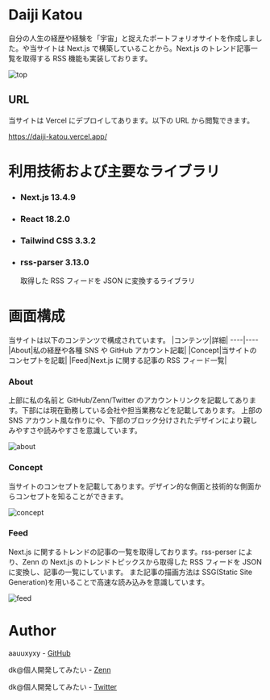 # Daiji Katou

自分の人生の経歴や経験を「宇宙」と捉えたポートフォリオサイトを作成しました。や当サイトは Next.js で構築していることから。Next.js のトレンド記事一覧を取得する RSS 機能も実装しております。

![top](https://github.com/aauuxyxy/daiji-katou/assets/48760596/57b5aecb-2486-414f-88ee-720fb18f380c)

## URL

当サイトは Vercel にデプロイしてあります。以下の URL から閲覧できます。

https://daiji-katou.vercel.app/

# 利用技術および主要なライブラリ

- ### Next.js 13.4.9
- ### React 18.2.0
- ### Tailwind CSS 3.3.2
- ### rss-parser 3.13.0
  取得した RSS フィードを JSON に変換するライブラリ

# 画面構成

当サイトは以下のコンテンツで構成されています。
|コンテンツ|詳細|
----|----
|About|私の経歴や各種 SNS や GitHub アカウント記載|
|Concept|当サイトのコンセプトを記載|
|Feed|Next.js に関する記事の RSS フィード一覧|

### About

上部に私の名前と GitHub/Zenn/Twitter のアカウントリンクを記載してあります。下部には現在勤務している会社や担当業務などを記載してあります。
上部の SNS アカウント風な作りにや、下部のブロック分けされたデザインにより親しみやすさや読みやすさを意識しています。

![about](https://github.com/aauuxyxy/daiji-katou/assets/48760596/16176857-5cea-43a2-b4da-1d96599b3a7c)

### Concept

当サイトのコンセプトを記載してあります。デザイン的な側面と技術的な側面からコンセプトを知ることができます。

![concept](https://github.com/aauuxyxy/daiji-katou/assets/48760596/5879ffcb-1a8f-4c70-ba39-357b4c507922)

### Feed

Next.js に関するトレンドの記事の一覧を取得しております。rss-perser により、Zenn の Next.js のトレンドトピックスから取得した RSS フィードを JSON に変換し、記事の一覧にしています。
また記事の描画方法は SSG(Static Site Generation)を用いることで高速な読み込みを意識しています。

![feed](https://github.com/aauuxyxy/daiji-katou/assets/48760596/669d9d91-eb95-462b-aa0f-2369b1468d24)

# Author

aauuxyxy - [GitHub](https://github.com/aauuxyxy)

dk@個人開発してみたい - [Zenn](https://zenn.dev/)

dk@個人開発してみたい - [Twitter](https://twitter.com/dktec968)
